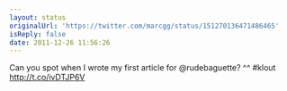 ```yaml
---
layout: status
originalUrl: 'https://twitter.com/marcgg/status/151270136471486465'
isReply: false
date: 2011-12-26 11:56:26
---
```


Can you spot when I wrote my first article for @rudebaguette? ^^ #klout http://t.co/ivDTJP6V
